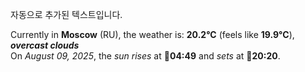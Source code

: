 
자동으로 추가된 텍스트입니다.

<!--START_SECTION:weather:moscow-->
Currently in **Moscow** (RU), the weather is: **20.2°C** (feels like **19.9°C**), ***overcast clouds***<br/>
On *August 09, 2025*, the *sun rises* at 🌅**04:49** and *sets* at 🌇**20:20**.
<!--END_SECTION:weather-->
